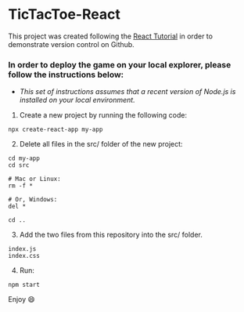 # TicTacToe-React
This project was created following the [React Tutorial](https://reactjs.org/tutorial/tutorial.html#detecting-changes) in order to demonstrate version control on Github.

### In order to deploy the game on your local explorer, please follow the instructions below:
* *This set of instructions assumes that a recent version of Node.js is installed on your local environment.*

1. Create a new project by running the following code:
```
npx create-react-app my-app
```
2. Delete all files in the src/ folder of the new project:
```
cd my-app
cd src

# Mac or Linux:
rm -f *

# Or, Windows:
del *

cd ..
```
3. Add the two files from this repository into the src/ folder.
```
index.js
index.css
```
4. Run:
```
npm start
```

Enjoy :smile:
